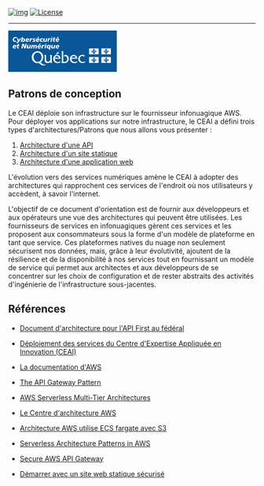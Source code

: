 <!-- ENTETE -->
[![img](https://img.shields.io/badge/Lifecycle-Experimental-339999)](https://www.quebec.ca/gouv/politiques-orientations/vitrine-numeriqc/accompagnement-des-organismes-publics/demarche-conception-services-numeriques)
[![License](https://img.shields.io/badge/Licence-LiLiQ--R-blue)](LICENSE_FR)

---

<div>
    <img src="https://github.com/CQEN-QDCE/.github/blob/main/images/mcn.png">
</div>
<!-- FIN ENTETE -->

## Patrons de conception

Le CEAI déploie son infrastructure sur le fournisseur infonuagique AWS. Pour déployer vos applications sur notre infrastructure, le CEAI a défini trois types d'architectures/Patrons que nous allons vous présenter :

1. [Architecture d'une API](./architecture_api.md)
2. [Architecture d'un site statique](./architecture_site_statique.md)
3. [Architecture d'une application web](./architecture_application_web.md)

L'évolution vers des services numériques amène le CEAI à adopter des architectures qui rapprochent ces services de l'endroit où nos utilisateurs y accèdent, à savoir l'internet. 

L'objectif de ce document d'orientation est de fournir aux développeurs et aux opérateurs une vue des architectures qui peuvent être utilisées. Les fournisseurs de services en infonuagiques gèrent ces services et les proposent aux consommateurs sous la forme d'un modèle de plateforme en tant que service. Ces plateformes natives du nuage non seulement sécurisent nos données, mais, grâce à leur évolutivité, ajoutent de la résilience et de la disponibilité à nos services tout en fournissant un modèle de service qui permet aux architectes et aux développeurs de se concentrer sur les choix de configuration et de rester abstraits des activités d'ingénierie de l'infrastructure sous-jacentes.

## Références

- [Document d'architecture pour l'API First au fédéral](https://wiki.gccollab.ca/images/7/7a/API_First_Architecture_Patterns_EN_Endorsed.docx)

- [Déploiement des services du Centre d'Expertise Appliquée en Innovation (CEAI)](https://github.com/CQEN-QDCE/ceai-cqen-deployments)

- [La documentation d'AWS](https://docs.aws.amazon.com/fr_fr/)

- [The API Gateway Pattern](https://manningbooks.medium.com/the-api-gateway-pattern-cd8af792084)

- [AWS Serverless Multi-Tier Architectures](https://d1.awsstatic.com/whitepapers/AWS_Serverless_Multi-Tier_Architectures.pdf)

- [Le Centre d'architecture AWS](https://aws.amazon.com/fr/architecture/?cards-all.sort-by=item.additionalFields.sortDate&cards-all.sort-order=desc&awsf.content-type=content-type%23reference-arch-diagram%7Ccontent-type%23pattern&awsf.methodology=*all&awsf.tech-category=*all&awsf.industries=*all&awsm.page-cards-all=1)

- [Architecture AWS utilise ECS fargate avec S3](https://github.com/alaeddine-13/ecs-fargate-s3-infrastructure)

- [Serverless Architecture Patterns in AWS](https://waswani.medium.com/serverless-architecture-patterns-in-aws-edeab0e46a32)

- [Secure AWS API Gateway](https://mydeveloperplanet.com/2022/01/25/how-to-secure-aws-api-gateway-with-cognito-user-pool)

- [Démarrer avec un site web statique sécurisé](https://docs.aws.amazon.com/fr_fr/AmazonCloudFront/latest/DeveloperGuide/getting-started-secure-static-website-cloudformation-template.html)






